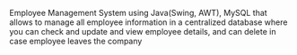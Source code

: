 Employee Management System using Java(Swing, AWT), MySQL that allows to manage all employee information in a centralized database
where you can check and update and view employee details, and can delete in case employee leaves the company
